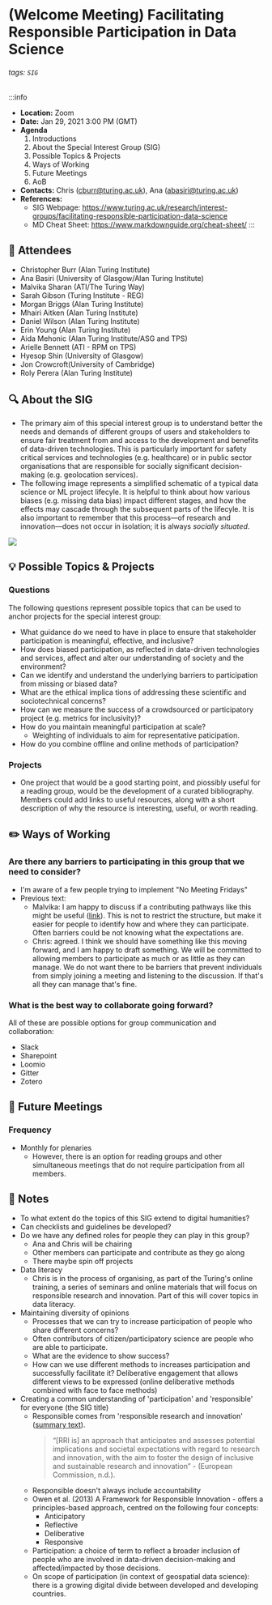 # (Welcome Meeting) Facilitating Responsible Participation in Data Science

###### tags: `SIG`

:::info
- **Location:** Zoom
- **Date:** Jan 29, 2021 3:00 PM (GMT)
- **Agenda**
    1. Introductions
    2. About the Special Interest Group (SIG)
    3. Possible Topics & Projects
    4. Ways of Working 
    5. Future Meetings
    6. AoB
- **Contacts:** Chris (<cburr@turing.ac.uk>), Ana (<abasiri@turing.ac.uk>)
- **References:** 
    - SIG Webpage: https://www.turing.ac.uk/research/interest-groups/facilitating-responsible-participation-data-science
    - MD Cheat Sheet: https://www.markdownguide.org/cheat-sheet/
:::

:busts_in_silhouette: Attendees
---
<!-- If you're comfortable, please add your name and affiliation here.-->

- Christopher Burr (Alan Turing Institute)
- Ana Basiri (University of Glasgow/Alan Turing Institute)
- Malvika Sharan (ATI/The Turing Way)
- Sarah Gibson (Turing Institute - REG)
- Morgan Briggs (Alan Turing Institute)
- Mhairi Aitken (Alan Turing Institute)
- Daniel Wilson (Alan Turing Institute)
- Erin Young (Alan Turing Institute)
- Aida Mehonic (Alan Turing Institute/ASG and TPS)
- Arielle Bennett (ATI - RPM on TPS)
- Hyesop Shin (University of Glasgow)
- Jon Crowcroft(University of Cambridge)
- Roly Perera (Alan Turing Institute)

:mag: About the SIG
---
- The primary aim of this special interest group is to understand better the needs and demands of different groups of users and stakeholders to ensure fair treatment from and access to the development and benefits of data-driven technologies. This is particularly important for safety critical services and technologies (e.g. healthcare) or in public sector organisations that are responsible for socially significant decision-making (e.g. geolocation services).
- The following image represents a simplified schematic of a typical data science or ML project lifecyle. It is helpful to think about how various biases (e.g. missing data bias) impact different stages, and how the effects may cascade through the subsequent parts of the lifecyle. It is also important to remember that this process—of research and innovation—does not occur in isolation; it is always *socially situated*. 

![](https://i.imgur.com/XF9IXf3.png)


:bulb: Possible Topics & Projects
---

### Questions

The following questions represent possible topics that can be used to anchor projects for the special interest group:

- What guidance do we need to have in place to ensure that stakeholder participation is meaningful, effective, and inclusive?
- How does biased participation, as reflected in data-driven technologies and services, affect and alter our understanding of society and the environment?
- Can we identify and understand the underlying barriers to participation from missing or biased data?
- What are the ethical implica tions of addressing these scientific and sociotechnical concerns?
- How can we measure the success of a crowdsourced or participatory project (e.g. metrics for inclusivity)?
- How do you maintain meaningful participation at scale?
    - Weighting of individuals to aim for representative paticipation.
- How do you combine offline and online methods of participation?

### Projects

- One project that would be a good starting point, and piossibly useful for a reading group, would be the development of a curated bibliography. Members could add links to useful resources, along with a short description of why the resource is interesting, useful, or worth reading.

:pencil2: Ways of Working
---
### Are there any barriers to participating in this group that we need to consider?
- I'm aware of a few people trying to implement "No Meeting Fridays"
- Previous text:
    - Malvika: I am happy to discuss if a contributing pathways like this might be useful ([link](https://github.com/alan-turing-institute/the-turing-way/blob/master/CONTRIBUTING.md)). This is not to restrict the structure, but make it easier for people to identify how and where they can participate. Often barriers could be not knowing what the expectations are.
    - Chris: agreed. I think we should have something like this moving forward, and I am happy to draft something. We will be committed to allowing members to participate as much or as little as they can manage. We do not want there to be barriers that prevent individuals from simply joining a meeting and listening to the discussion. If that's all they can manage that's fine. 

### What is the best way to collaborate going forward?

All of these are possible options for group communication and collaboration:

- Slack
- Sharepoint
- Loomio
- Gitter
- Zotero 

:closed_book: Future Meetings
---
### Frequency
- Monthly for plenaries
    - However, there is an option for reading groups and other simultaneous meetings that do not require participation from all members. 

:notebook: Notes
---
<!-- Other important details discussed during the meeting can be entered here. -->

- To what extent do the topics of this SIG extend to digital humanities? 
- Can checklists and guidelines be developed?
- Do we have any defined roles for people they can play in this group?
    - Ana and Chris will be chairing
    - Other members can participate and contribute as they go along
    - There maybe spin off projects
- Data literacy
    - Chris is in the process of organising, as part of the Turing's online training, a series of seminars and online materials that will focus on responsible research and innovation. Part of this will cover topics in data literacy. 
- Maintaining diversity of opinions
    - Processes that we can try to increase participation of people who share different concerns? 
    - Often contributors of citizen/participatory science are people who are able to participate.
    - What are the evidence to show success?
    - How can we use different methods to increases participation and successfully facilitate it? Deliberative engagement that allows different views to be expressed (online deliberative methods combined with face to face methods)
- Creating a common understanding of 'participation' and 'responsible' for everyone (the SIG title)
    - Responsible comes from 'responsible research and innovation' ([summary text](https://the-turing-way.netlify.app/ethical-research/ethics-intro.html#responsible-research-and-innovation)).
      > “\[RRI is\] an approach that anticipates and assesses potential implications and societal expectations with regard to research and innovation, with the aim to foster the design of inclusive and sustainable research and innovation” - (European Commission, n.d.).
    - Responsible doesn't always include accountability
    - Owen et al. (2013) A Framework for Responsible Innovation - offers a principles-based approach, centred on the following four concepts:
        - Anticipatory
        - Reflective
        - Deliberative
        - Responsive
    - Participation: a choice of term to reflect a broader inclusion of people who are involved in data-driven decision-making and affected/impacted by those decisions.
    - On scope of participation (in context of geospatial data science): there is a growing digital divide between developed and developing countries. 





